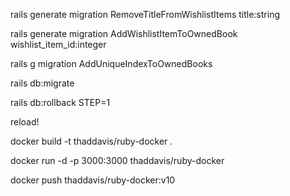 rails generate migration RemoveTitleFromWishlistItems title:string

rails generate migration AddWishlistItemToOwnedBook wishlist_item_id:integer

rails g migration AddUniqueIndexToOwnedBooks

rails db:migrate

rails db:rollback STEP=1

reload!

docker build -t thaddavis/ruby-docker .

docker run -d -p 3000:3000 thaddavis/ruby-docker

docker push thaddavis/ruby-docker:v10